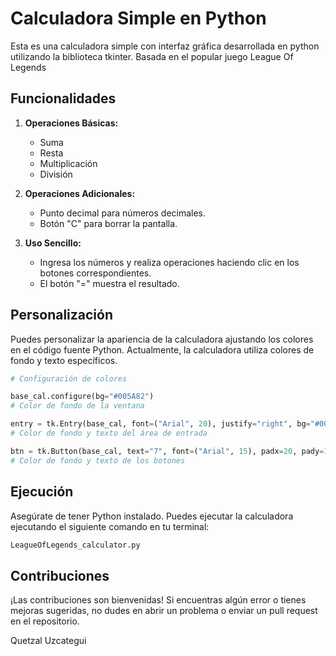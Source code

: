 # Calculadora Simple en Python

Esta es una calculadora simple con interfaz gráfica desarrollada en python utilizando la biblioteca tkinter.
Basada en el popular juego League Of Legends

## Funcionalidades

1. **Operaciones Básicas:**
   - Suma
   - Resta
   - Multiplicación
   - División

2. **Operaciones Adicionales:**
   - Punto decimal para números decimales.
   - Botón "C" para borrar la pantalla.

3. **Uso Sencillo:**
   - Ingresa los números y realiza operaciones haciendo clic en los botones correspondientes.
   - El botón "=" muestra el resultado.

## Personalización

Puedes personalizar la apariencia de la calculadora ajustando los colores en el código fuente Python. Actualmente, la calculadora utiliza colores de fondo y texto específicos.

```python
# Configuración de colores

base_cal.configure(bg="#005A82")  
# Color de fondo de la ventana

entry = tk.Entry(base_cal, font=("Arial", 20), justify="right", bg="#005A82", fg="#C89B3C")
# Color de fondo y texto del área de entrada

btn = tk.Button(base_cal, text="7", font=("Arial", 15), padx=20, pady=10, bg="#C89B3C", fg="#005A82")  
# Color de fondo y texto de los botones
```

## Ejecución
Asegúrate de tener Python instalado. Puedes ejecutar la calculadora ejecutando el siguiente comando en tu terminal:

```python
LeagueOfLegends_calculator.py
```

## Contribuciones
¡Las contribuciones son bienvenidas! Si encuentras algún error o tienes mejoras sugeridas, no dudes en abrir un problema o enviar un pull request en el repositorio.

Quetzal Uzcategui